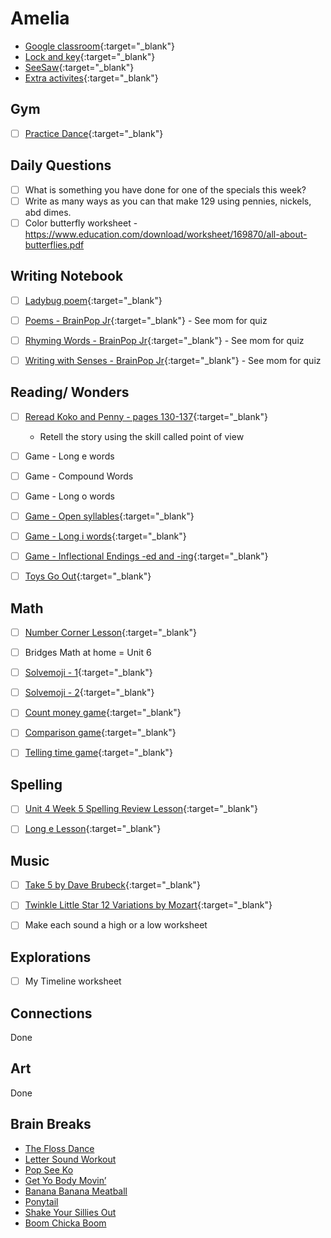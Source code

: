 # Amelia

- [Google classroom](https://classroom.google.com/){:target="_blank"}
- [Lock and key](https://www.ahschools.us/sign-in){:target="_blank"}
- [SeeSaw](https://app.seesaw.me/){:target="_blank"}
- [Extra activites](Amelia_extra){:target="_blank"}


## Gym 
  - [ ] [Practice Dance](https://www.youtube.com/watch?time_continue=2&v=gAvWcbtV4JQ&feature=emb_logo){:target="_blank"}

## Daily Questions

 - [ ] What is something you have done for one of the specials this week? 
 - [ ] Write as many ways as you can that make 129 using pennies, nickels, abd dimes.
 - [ ] Color butterfly worksheet - https://www.education.com/download/worksheet/169870/all-about-butterflies.pdf  

## Writing Notebook
  - [ ] [Ladybug poem](https://www.enchantedlearning.com/poetry/acrostic/picture/ladybug.pdf){:target="_blank"}
  - [ ] [Poems - BrainPop Jr](https://jr.brainpop.com/readingandwriting/writing/poems/){:target="_blank"} - See mom for quiz
  - [ ] [Rhyming Words - BrainPop Jr](https://jr.brainpop.com/readingandwriting/phonics/rhymingwords/){:target="_blank"} - See mom for quiz
  - [ ] [Writing with Senses - BrainPop Jr](https://jr.brainpop.com/readingandwriting/writing/writingwiththesenses/){:target="_blank"} - See mom for quiz


## Reading/ Wonders
  - [ ] [Reread Koko and Penny - pages 130-137](){:target="_blank"}
    - Retell the story using the skill called point of view
  - [ ] Game - Long e words 
  - [ ] Game - Compound Words
  - [ ] Game - Long o words 
  - [ ] [Game - Open syllables](https://connected.mcgraw-hill.com/connected/redirectWithThumbnail.do?assetId=V7MGBVO7L62HXELZVQCSFMSZ4M&bookId=PPCGQEFLHFLOWRZXX7OHHKKQTE){:target="_blank"}
  - [ ] [Game - Long i words](https://connected.mcgraw-hill.com/connected/redirectWithThumbnail.do?assetId=F6SBG89D7Q7K189OS8J4HGSE94&bookId=PPCGQEFLHFLOWRZXX7OHHKKQTE){:target="_blank"}
  - [ ] [Game - Inflectional Endings -ed and  -ing](https://connected.mcgraw-hill.com/connected/redirectWithThumbnail.do?assetId=C3O83KC9XSWDKDHHKMGG5SZPR1&bookId=PPCGQEFLHFLOWRZXX7OHHKKQTE){:target="_blank"}
  - [ ] [Toys Go Out](https://docs.google.com/document/d/1ucISWm50hSFFfUmbYSedTSbLlBP3UXRR5yTle4iao7Y/edit?usp=sharing){:target="_blank"}


## Math
  - [ ] [Number Corner Lesson](https://expl.ai/PGTLQDG){:target="_blank"}
  - [ ] Bridges Math at home = Unit 6
  - [ ] [Solvemoji - 1](https://www.solvemoji.com/Puzzle/Puzzle/35052){:target="_blank"}
  - [ ] [Solvemoji - 2](https://www.solvemoji.com/Puzzle/Puzzle/35596){:target="_blank"}
  - [ ] [Count money game](https://www.abcya.com/games/counting_money){:target="_blank"}
  - [ ] [Comparison game](https://www.abcya.com/games/comparing_number_values){:target="_blank"}
  - [ ] [Telling time game](https://www.abcya.com/games/telling_time){:target="_blank"}
  

## Spelling
 - [ ] [Unit 4 Week 5 Spelling Review Lesson](https://drive.google.com/file/d/1gObhPGjeCTnUBC5F_fYzrpBlIO2ffdEi/view?usp=sharing){:target="_blank"}
 - [ ] [Long e Lesson](https://drive.google.com/open?id=1sRbbEzi4cXoMkafNRaSc5Ol1-YDXgrzA){:target="_blank"}


## Music
- [ ] [Take 5 by Dave Brubeck](https://www.youtube.com/watch?v=vmDDOFXSgAs){:target="_blank"}
- [ ] [Twinkle Little Star 12 Variations by Mozart](https://www.youtube.com/watch?v=vmDDOFXSgAs){:target="_blank"}
- [ ] Make each sound a high or a low worksheet


## Explorations
- [ ] My Timeline worksheet


## Connections
  Done
  
## Art
  Done
 
## Brain Breaks
- [The Floss Dance](https://safeYouTube.net/w/j5L5)
- [Letter Sound Workout](https://safeYouTube.net/w/R6L5)
- [Pop See Ko](https://safeYouTube.net/w/5QL5)
- [Get Yo Body Movin’](https://safeYouTube.net/w/gXL5)
- [Banana Banana Meatball](https://safeYouTube.net/w/EYL5)
- [Ponytail](https://safeYouTube.net/w/xaM5)
- [Shake Your Sillies Out](https://safeYouTube.net/w/UjM5)
- [Boom Chicka Boom](https://safeYouTube.net/w/A0M5)

